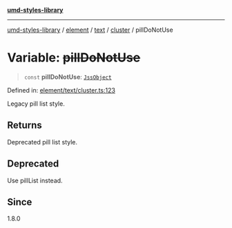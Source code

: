 [**umd-styles-library**](../../../../../../README.md)

***

[umd-styles-library](../../../../../../modules.md) / [element](../../../../../README.md) / [text](../../../README.md) / [cluster](../README.md) / pillDoNotUse

# Variable: ~~pillDoNotUse~~

> `const` **pillDoNotUse**: [`JssObject`](../../../../../../utilities/namespaces/transform/type-aliases/JssObject.md)

Defined in: [element/text/cluster.ts:123](https://github.com/UMD-Digital/design-system/blob/2d95010ba8e3e1595ebab66599330577b600c5fb/packages/styles/source/element/text/cluster.ts#L123)

Legacy pill list style.

## Returns

Deprecated pill list style.

## Deprecated

Use pillList instead.

## Since

1.8.0
